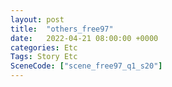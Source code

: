 ```yaml
---
layout: post
title:  "others_free97"
date:   2022-04-21 08:00:00 +0000
categories: Etc
Tags: Story Etc
SceneCode: ["scene_free97_q1_s20"]
---
```

